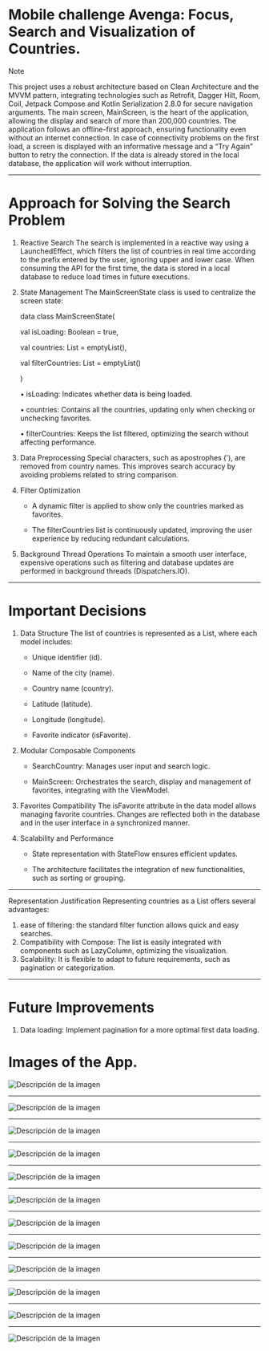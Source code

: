 #  Mobile challenge Avenga: Focus, Search and Visualization of Countries.
> [!NOTE]
>  This project uses a robust architecture based on Clean Architecture and the MVVM pattern, integrating technologies such as Retrofit, Dagger Hilt, Room, Coil, Jetpack Compose and Kotlin Serialization 2.8.0 for secure navigation arguments. The main screen, MainScreen, is the heart of the application, allowing the display and search of more than 200,000 countries. The application follows an offline-first approach, ensuring functionality even without an internet connection.
In case of connectivity problems on the first load, a screen is displayed with an informative message and a “Try Again” button to retry the connection. If the data is already stored in the local database, the application will work without interruption.
________________________________________

# Approach for Solving the Search Problem

1. Reactive Search
The search is implemented in a reactive way using a LaunchedEffect, which filters the list of countries in real time according to the prefix entered by the user, ignoring upper and lower case. When consuming the API for the first time, the data is stored in a local database to reduce load times in future executions.
2. State Management
The MainScreenState class is used to centralize the screen state:

    data class MainScreenState(

    val isLoading: Boolean = true,

    val countries: List<CountryModel> = emptyList(),

    val filterCountries: List<CountryModel> = emptyList()

    )

    •	isLoading: Indicates whether data is being loaded.

    •	countries: Contains all the countries, updating only when checking or unchecking favorites.

    •	filterCountries: Keeps the list filtered, optimizing the search without affecting performance.

3. Data Preprocessing
Special characters, such as apostrophes ('), are removed from country names. This improves search accuracy by avoiding problems related to string comparison.
4. Filter Optimization

    - A dynamic filter is applied to show only the countries marked as favorites.
    
    - The filterCountries list is continuously updated, improving the user experience by reducing redundant calculations.

6. Background Thread Operations
To maintain a smooth user interface, expensive operations such as filtering and database updates are performed in background threads (Dispatchers.IO).

________________________________________

# Important Decisions
1. Data Structure
The list of countries is represented as a List<CountryModel>, where each model includes:

    - Unique identifier (id).
    
    - Name of the city (name).
    
    - Country name (country).
    
    - Latitude (latitude).
    
    - Longitude (longitude).
    
    - Favorite indicator (isFavorite).

2. Modular Composable Components
   
    - SearchCountry: Manages user input and search logic.
    
    - MainScreen: Orchestrates the search, display and management of favorites, integrating with the ViewModel.

5. Favorites Compatibility
The isFavorite attribute in the data model allows managing favorite countries. Changes are reflected both in the database and in the user interface in a synchronized manner.
6. Scalability and Performance
 
    - State representation with StateFlow ensures efficient updates.
    
    - The architecture facilitates the integration of new functionalities, such as sorting or grouping.
________________________________________
Representation Justification
Representing countries as a List<CountryModel> offers several advantages:
1. ease of filtering: the standard filter function allows quick and easy searches.
2.	Compatibility with Compose: The list is easily integrated with components such as LazyColumn, optimizing the visualization.
3.	Scalability: It is flexible to adapt to future requirements, such as pagination or categorization.
________________________________________

# Future Improvements
1. Data loading: Implement pagination for a more optimal first data loading.

# Images of the App.

![Descripción de la imagen](https://drive.google.com/uc?id=1WQkKHFOENdGlRfWL5UW13g3CvVcLiVKW)
>
________________________________________

![Descripción de la imagen](https://drive.google.com/uc?id=1Dt4lQouSy8g27jSr3uwSeBj_ji7bIvi1)

________________________________________

![Descripción de la imagen](https://drive.google.com/uc?id=17AzcNEzxhnVSgJ01Pv8k9uqJK8_Sc1kA)

________________________________________

![Descripción de la imagen](https://drive.google.com/uc?id=11bRXpY7jSgh1jwtWlfPrPrskR1iEzFZT)

________________________________________

![Descripción de la imagen](https://drive.google.com/uc?id=1CxT3lnvJemek9IhseyArlnaWJhjB9KCx)

________________________________________

![Descripción de la imagen](https://drive.google.com/uc?id=1N6u5RoKf8OJ4rXMFTSudWTYd4PkyUhbc)

________________________________________

![Descripción de la imagen](https://drive.google.com/uc?id=1kx1yconv60k0LgJGWhMkiQUuAdHOdJjR)

________________________________________

![Descripción de la imagen](https://drive.google.com/uc?id=1hZMuJRjyiTO2XWwGCItPQn7vat9bRc6v)

________________________________________

![Descripción de la imagen](https://drive.google.com/uc?id=1JFvLghbe8bT7Jp7Icrep8OK8vxU-Askm)

________________________________________

![Descripción de la imagen](https://drive.google.com/uc?id=1M9yY4fpS7XwhOJW4EWPPCcjpiQT8w-Ro)

________________________________________

![Descripción de la imagen](https://drive.google.com/uc?id=1N1NKK8Uz5bnOwjQ5Ll_ZwBLZ0G6TIMgG)

________________________________________

![Descripción de la imagen](https://drive.google.com/uc?id=1JKYMajJCi1Op8BplaB9Cqnjr0N7uGR6p)
>



